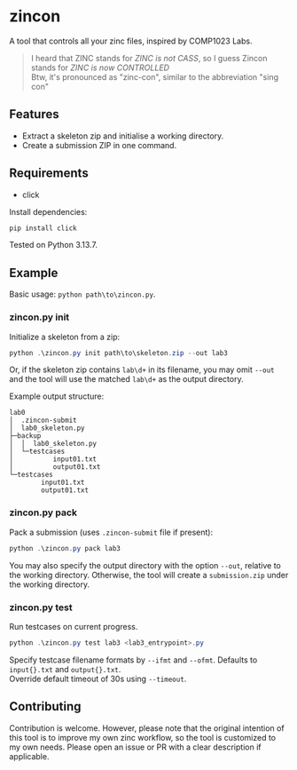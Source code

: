 # zincon

A tool that controls all your zinc files, inspired by COMP1023 Labs.  
> I heard that ZINC stands for _ZINC is not CASS_, so I guess Zincon stands for _ZINC is now CONTROLLED_  
> Btw, it's pronounced as "zinc-con", similar to the abbreviation "sing con"

## Features

- Extract a skeleton zip and initialise a working directory.
- Create a submission ZIP in one command.

## Requirements

- click

Install dependencies:

```powershell
pip install click
```

Tested on Python 3.13.7.

## Example

Basic usage: `python path\to\zincon.py`.

### zincon.py init
Initialize a skeleton from a zip:

```powershell
python .\zincon.py init path\to\skeleton.zip --out lab3
```

Or, if the skeleton zip contains `lab\d+` in its filename, you may omit `--out` and the tool will use the matched `lab\d+` as the output directory.

Example output structure:
```
lab0
│  .zincon-submit
│  lab0_skeleton.py
├─backup
│  │  lab0_skeleton.py
│  └─testcases
│          input01.txt
│          output01.txt
└─testcases
        input01.txt
        output01.txt
```

### zincon.py pack
Pack a submission (uses `.zincon-submit` file if present):

```powershell
python .\zincon.py pack lab3
```

You may also specify the output directory with the option `--out`, relative to the working directory. Otherwise, the tool will create a `submission.zip` under the working directory.

### zincon.py test
Run testcases on current progress.

```powershell
python .\zincon.py test lab3 <lab3_entrypoint>.py
```

Specify testcase filename formats by `--ifmt` and `--ofmt`. Defaults to `input{}.txt` and `output{}.txt`.  
Override default timeout of 30s using `--timeout`.  

## Contributing

Contribution is welcome. However, please note that the original intention of this tool is to improve my own zinc workflow, so the tool is customized to my own needs. Please open an issue or PR with a clear description if applicable.
